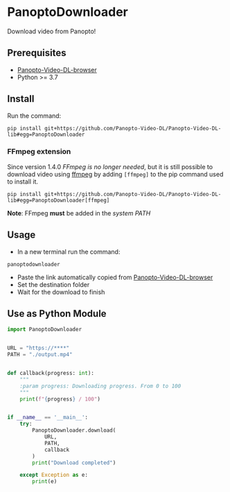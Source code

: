 # PanoptoDownloader

Download video from Panopto!  

## Prerequisites  

- [Panopto-Video-DL-browser](https://github.com/Panopto-Video-DL/Panopto-Video-DL-browser)
- Python >= 3.7

## Install

Run the command:
```shell
pip install git+https://github.com/Panopto-Video-DL/Panopto-Video-DL-lib#egg=PanoptoDownloader
```

### FFmpeg extension

Since version 1.4.0 _FFmpeg is no longer needed_, but it is still possible to download video
using [ffmpeg](https://ffmpeg.org/download.html) by adding `[ffmpeg]` to the pip command used to install it.  
```shell
pip install git+https://github.com/Panopto-Video-DL/Panopto-Video-DL-lib#egg=PanoptoDownloader[ffmpeg]
```

**Note**: FFmpeg **must** be added in the _system PATH_  

## Usage

- In a new terminal run the command:
```shell
panoptodownloader
```
- Paste the link automatically copied from [Panopto-Video-DL-browser](https://github.com/Panopto-Video-DL/Panopto-Video-DL-browser)
- Set the destination folder
- Wait for the download to finish

## Use as Python Module

```python
import PanoptoDownloader


URL = "https://****"
PATH = "./output.mp4"


def callback(progress: int):
    """
    :param progress: Downloading progress. From 0 to 100
    """
    print(f"{progress} / 100")


if __name__ == '__main__':
    try:
        PanoptoDownloader.download(
            URL,
            PATH,
            callback
        )
        print("Download completed")

    except Exception as e:
        print(e)
```
